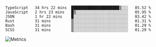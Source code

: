 <!--START_SECTION:waka-->

```text
TypeScript   34 hrs 22 mins  █████████████████████▒░░░   85.52 %
JavaScript   2 hrs 23 mins   █▒░░░░░░░░░░░░░░░░░░░░░░░   05.95 %
JSON         1 hr 22 mins    █░░░░░░░░░░░░░░░░░░░░░░░░   03.42 %
Rust         31 mins         ▒░░░░░░░░░░░░░░░░░░░░░░░░   01.31 %
Bash         31 mins         ▒░░░░░░░░░░░░░░░░░░░░░░░░   01.29 %
SCSS         31 mins         ▒░░░░░░░░░░░░░░░░░░░░░░░░   01.29 %
```

<!--END_SECTION:waka-->

![Metrics](https://metrics.lecoq.io/TachibanaKimika?template=classic&base.activity=0&base.community=0&base.repositories=0&languages=1&isocalendar=1&isocalendar.duration=half-year&languages.limit=8&languages.sections=most-used&languages.colors=github&languages.threshold=0%25&languages.indepth=false&languages.recent.load=300&languages.recent.days=14&config.timezone=Asia%2FShanghai)
